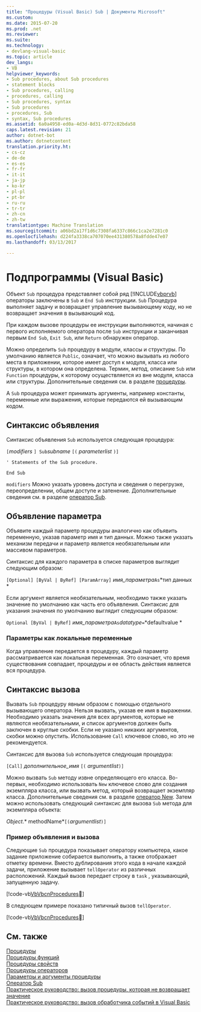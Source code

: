 ```yaml
---
title: "Процедуры (Visual Basic) Sub | Документы Microsoft"
ms.custom: 
ms.date: 2015-07-20
ms.prod: .net
ms.reviewer: 
ms.suite: 
ms.technology:
- devlang-visual-basic
ms.topic: article
dev_langs:
- VB
helpviewer_keywords:
- Sub procedures, about Sub procedures
- statement blocks
- Sub procedures, calling
- procedures, calling
- Sub procedures, syntax
- Sub procedures
- procedures, Sub
- syntax, Sub procedures
ms.assetid: 6a0a4958-ed0a-4d3d-8d31-0772c82bda58
caps.latest.revision: 21
author: dotnet-bot
ms.author: dotnetcontent
translation.priority.ht:
- cs-cz
- de-de
- es-es
- fr-fr
- it-it
- ja-jp
- ko-kr
- pl-pl
- pt-br
- ru-ru
- tr-tr
- zh-cn
- zh-tw
translationtype: Machine Translation
ms.sourcegitcommit: a06bd2a17f1d6c7308fa6337c866c1ca2e7281c0
ms.openlocfilehash: d224fa3338ca707070ee431380578a8fdde47e07
ms.lasthandoff: 03/13/2017

---
```

# <a name="sub-procedures-visual-basic"></a>Подпрограммы (Visual Basic)
Объект `Sub` процедура представляет собой ряд [!INCLUDE[vbprvb](../../../../csharp/programming-guide/concepts/linq/includes/vbprvb_md.md)] операторы заключены в `Sub` и `End Sub` инструкции. `Sub` Процедура выполняет задачу и возвращает управление вызывающему коду, но не возвращает значения в вызывающий код.  
  
 При каждом вызове процедуры ее инструкции выполняются, начиная с первого исполняемого оператора после `Sub` инструкции и заканчивая первым `End Sub`, `Exit Sub`, или `Return` обнаружен оператор.  
  
 Можно определить `Sub` процедуру в модули, классы и структуры. По умолчанию является `Public`, означает, что можно вызывать из любого места в приложении, которое имеет доступ к модуля, класса или структуры, в котором она определена. Термин, *метод*, описание `Sub` или `Function` процедуры, к которому осуществляется из вне модуля, класса или структуры. Дополнительные сведения см. в разделе [процедуры](./index.md).  
  
 A `Sub` процедура может принимать аргументы, например константы, переменные или выражения, которые передаются ей вызывающим кодом.  
  
## <a name="declaration-syntax"></a>Синтаксис объявления  
 Синтаксис объявления `Sub` используется следующая процедура:  
  
 `[`*modifiers* `] Sub`*subname* `[(` *parameterlist*  `)]`  
  
 `' Statements of the Sub procedure.`  
  
 `End Sub`  
  
 `modifiers` Можно указать уровень доступа и сведения о перегрузке, переопределении, общем доступе и затенение. Дополнительные сведения см. в разделе [оператор Sub](../../../../visual-basic/language-reference/statements/sub-statement.md).  
  
## <a name="parameter-declaration"></a>Объявление параметра  
 Объявите каждый параметр процедуры аналогично как объявить переменную, указав параметр имя и тип данных. Можно также указать механизм передачи и параметр является необязательным или массивом параметров.  
  
 Синтаксис для каждого параметра в списке параметров выглядит следующим образом:  
  
 `[Optional] [ByVal | ByRef] [ParamArray]`  *имя_параметра*`As`*тип данных    *  
  
 Если аргумент является необязательным, необходимо также указать значение по умолчанию как часть его объявления. Синтаксис для указания значения по умолчанию выглядит следующим образом:  
  
 `Optional [ByVal | ByRef]`  *имя_параметра*`As`*datatype*`=`*defaultvalue        *  
  
### <a name="parameters-as-local-variables"></a>Параметры как локальные переменные  
 Когда управление передается в процедуру, каждый параметр рассматривается как локальная переменная. Это означает, что время существования совпадает, процедуры и ее область действия является вся процедура.  
  
## <a name="calling-syntax"></a>Синтаксис вызова  
 Вызвать `Sub` процедуру явным образом с помощью отдельного вызывающего оператора. Нельзя вызвать, указав ее имя в выражении. Необходимо указать значения для всех аргументов, которые не являются необязательными, и список аргументов должен быть заключен в круглые скобки. Если не указано никаких аргументов, скобки можно опустить. Использование `Call` ключевое слово, но это не рекомендуется.  
  
 Синтаксис для вызова `Sub` используется следующая процедура:  
  
 `[Call]`  *дополнительное_имя* `[(` *argumentlist*`)]`  
  
 Можно вызвать `Sub` методу извне определяющего его класса. Во-первых, необходимо использовать `New` ключевое слово для создания экземпляра класса, или вызвать метод, который возвращает экземпляр класса. Дополнительные сведения см. в разделе [оператор New](../../../../visual-basic/language-reference/operators/new-operator.md). Затем можно использовать следующий синтаксис для вызова `Sub` метода для экземпляра объекта:  
  
 *Object*.* methodName*`[(`*argumentlist*`)]`  
  
### <a name="illustration-of-declaration-and-call"></a>Пример объявления и вызова  
 Следующие `Sub` процедура показывает оператору компьютера, какое задание приложение собирается выполнить, а также отображает отметку времени. Вместо дублирования этого кода в начале каждой задачи, приложение вызывает `tellOperator` из различных расположений. Каждый вызов передает строку в `task` , указывающий, запущенную задачу.  
  
 [!code-vb[VbVbcnProcedures&#2;](./codesnippet/VisualBasic/sub-procedures_1.vb)]  
  
 В следующем примере показано типичный вызов `tellOperator`.  
  
 [!code-vb[VbVbcnProcedures&#3;](./codesnippet/VisualBasic/sub-procedures_2.vb)]  
  
## <a name="see-also"></a>См. также  
 [Процедуры](./index.md)   
 [Процедуры функций](./function-procedures.md)   
 [Процедуры свойств](./property-procedures.md)   
 [Процедуры операторов](./operator-procedures.md)   
 [Параметры и аргументы процедуры](./procedure-parameters-and-arguments.md)   
 [Оператор Sub](../../../../visual-basic/language-reference/statements/sub-statement.md)   
 [Практическое руководство: вызов процедуры, которая не возвращает значение](./how-to-call-a-procedure-that-does-not-return-a-value.md)   
 [Практическое руководство: вызов обработчика событий в Visual Basic](./how-to-call-an-event-handler.md)
